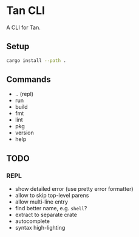 # Tan CLI

A CLI for Tan.

## Setup

```sh
cargo install --path .
```

## Commands

- .. (repl)
- run
- build
- fmt
- lint
- pkg
- version
- help

## TODO

### REPL

- show detailed error (use pretty error formatter)
- allow to skip top-level parens
- allow multi-line entry
- find better name, e.g. `shell`?
- extract to separate crate
- autocomplete
- syntax high-lighting
